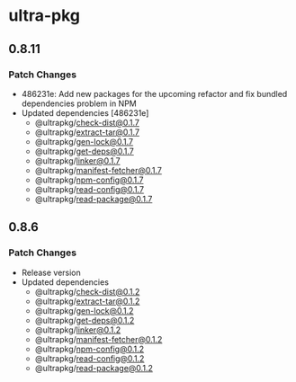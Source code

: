 # ultra-pkg

## 0.8.11

### Patch Changes

- 486231e: Add new packages for the upcoming refactor and fix bundled dependencies problem in NPM
- Updated dependencies [486231e]
  - @ultrapkg/check-dist@0.1.7
  - @ultrapkg/extract-tar@0.1.7
  - @ultrapkg/gen-lock@0.1.7
  - @ultrapkg/get-deps@0.1.7
  - @ultrapkg/linker@0.1.7
  - @ultrapkg/manifest-fetcher@0.1.7
  - @ultrapkg/npm-config@0.1.7
  - @ultrapkg/read-config@0.1.7
  - @ultrapkg/read-package@0.1.7

## 0.8.6

### Patch Changes

- Release version
- Updated dependencies
  - @ultrapkg/check-dist@0.1.2
  - @ultrapkg/extract-tar@0.1.2
  - @ultrapkg/gen-lock@0.1.2
  - @ultrapkg/get-deps@0.1.2
  - @ultrapkg/linker@0.1.2
  - @ultrapkg/manifest-fetcher@0.1.2
  - @ultrapkg/npm-config@0.1.2
  - @ultrapkg/read-config@0.1.2
  - @ultrapkg/read-package@0.1.2
